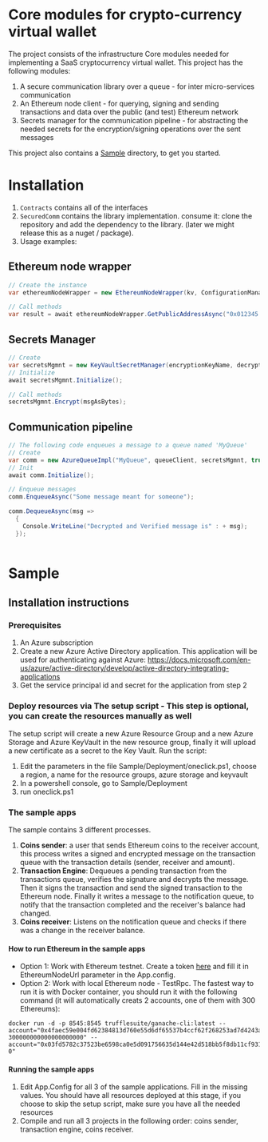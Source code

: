 # Core modules for crypto-currency virtual wallet
The project consists of the infrastructure Core modules needed for implementing a SaaS cryptocurrency virtual wallet. This project has the following modules:
1. A secure communication library over a queue - for inter micro-services communication
2. An Ethereum node client - for querying, signing and sending transactions and data over the public (and test) Ethereum network
3. Secrets manager for the communication pipeline - for abstracting the needed secrets for the encryption/signing operations over the sent messages

This project also contains a [Sample](Sample) directory, to get you started.  

# Installation
1. `Contracts` contains all of the interfaces
2. `SecuredComm` contains the library implementation. consume it: clone the repository and add the dependency to the library.
(later we might release this as a nuget / package).
3. Usage examples:

## Ethereum node wrapper
```c#
// Create the instance
var ethereumNodeWrapper = new EthereumNodeWrapper(kv, ConfigurationManager.AppSettings["EthereumNodeUrl"]);

// Call methods
var result = await ethereumNodeWrapper.GetPublicAddressAsync("0x012345...");   
```

## Secrets Manager
```c#
// Create
var secretsMgmnt = new KeyVaultSecretManager(encryptionKeyName, decryptionKeyName, signKeyName, verifyKeyName, publicKv, privateKv);
// Initialize
await secretsMgmnt.Initialize();

// Call methods
secretsMgmnt.Encrypt(msgAsBytes);  
```
## Communication pipeline
```c#
// The following code enqueues a message to a queue named 'MyQueue'
// Create
var comm = new AzureQueueImpl("MyQueue", queueClient, secretsMgmnt, true);
// Init
await comm.Initialize();

// Enqueue messages
comm.EnqueueAsync("Some message meant for someone");

comm.DequeueAsync(msg =>
  {
    Console.WriteLine("Decrypted and Verified message is" : + msg);
  });
  
```

# Sample
## Installation instructions
### Prerequisites
1. An Azure subscription
2. Create a new Azure Active Directory application. This application will be used for authenticating against Azure: https://docs.microsoft.com/en-us/azure/active-directory/develop/active-directory-integrating-applications
3. Get the service principal id and secret for the application from step 2

### Deploy resources via The setup script - This step is optional, you can create the resources manually as well
The setup script will create a new Azure Resource Group and a new Azure Storage and Azure KeyVault in the new resource group, finally it will upload a new certificate as a secret to the Key Vault.
Run the script:
1. Edit the parameters in the file Sample/Deployment/oneclick.ps1, choose a region, a name for the resource groups, azure storage and keyvault
2. In a powershell console, go to Sample/Deployment
3. run oneclick.ps1

### The sample apps
The sample contains 3 different processes. 
1. **Coins sender**: a user that sends Ethereum coins to the receiver account, this process writes a signed and encrypted message on the transaction queue with the transaction details (sender, receiver and amount).
2. **Transaction Engine**: Dequeues a pending transaction from the transactions queue, verifies the signature and decrypts the message.
Then it signs the transaction and send the signed transaction to the Ethereum node. Finally it writes a message to the notification queue, to notify that the transaction completed and the receiver's balance had changed.
3. **Coins receiver**: Listens on the notification queue and checks if there was a change in the receiver balance.

#### How to run Ethereum in the sample apps
- Option 1: Work with Ethereum testnet.
Create a token [here](https://infura.io/#how-to) and fill it in EthereumNodeUrl parameter in the App.config.
- Option 2: Work with local Ethereum node - TestRpc. 
The fastest way to run it is with Docker container, you should run it with the following command (it will automatically creats 2 accounts, one of them with 300 Ethereums):
```
docker run -d -p 8545:8545 trufflesuite/ganache-cli:latest --account="0x4faec59e004fd62384813d760e55d6df65537b4ccf62f268253ad7d4243a7193, 300000000000000000000" --account="0x03fd5782c37523be6598ca0e5d091756635d144e42d518bb5f8db11cf931b447, 0"
```
#### Running the sample apps
1. Edit App.Config for all 3 of the sample applications. Fill in the missing values. You should have all resources deployed at this stage, if you choose to skip the setup script, make sure you have all the needed resources
2. Compile and run all 3 projects in the following order: coins sender, transaction engine, coins receiver.

